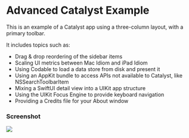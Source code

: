 # Advanced Catalyst Example

This is an example of a Catalyst app using a three-column layout, with a primary toolbar.

It includes topics such as:
- Drag & drop reordering of the sidebar items
- Scaling UI metrics between Mac Idiom and iPad Idiom
- Using Codable to load a data store from disk and present it
- Using an AppKit bundle to access APIs not available to Catalyst, like NSSearchToolbarItem
- Mixing a SwiftUI detail view into a UIKit app structure
- Using the UIKit Focus Engine to provide keyboard navigation
- Providing a Credits file for your About window

### Screenshot
![](https://hccdata.s3.amazonaws.com/gh_catalystapp_v2.jpg)
